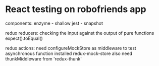 # React testing on robofriends app

components: enzyme - shallow
            jest - snapshot

redux reducers: checking the input against the output of pure functions
                expect().toEqual()

redux actions: need configureMockStore as middleware to test asynchronous function
               installed redux-mock-store
               also need thunkMiddleware from 'redux-thunk'
               
                               